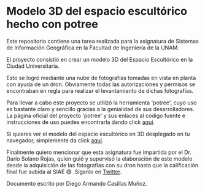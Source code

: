 # Modelo 3D del espacio escultórico hecho con potree

Este repositorio contiene una tarea realizada para la asignatura de Sistemas de Información Geográfica en la Facultad de Ingeniería de la UNAM.

El proyecto consistió en crear un modelo 3D del Espacio Escultórico en la Ciudad Universitaria. 

Esto se logró mediante una nube de fotografías tomadas en vista en planta con ayuda de un dron. Obviamente todas las autorizaciones y permisos se encontraban en regla para realizar el levantamiento de dichas fotografías. 

Para llevar a cabo este proyecto se utilizó la herramienta 'potree', cuyo uso es bastante claro y sencillo gracias a la genialidad de sus desarrolladores. La página oficial del proyecto 'potree' y sus enlaces al código fuente e instrucciones de uso puedes encontrarla dando click [aquí](http://potree.org/getting_started.html).

Si quieres ver el modelo del espacio escultórico en 3D desplegado en tu navegador, simplemente da click [aquí](https://godiesillasca.github.io/potree/).

Finalmente quiero mencionar que esta asignatura fue impartida por el Dr. Darío Solano Rojas, quien guió y supervisó la elaboración de este modelo desde la adquisición de las fotografías con su dron hasta que la calificación final fue subida al SIAE :sweat_smile: .Síganlo en [Twitter](https://twitter.com/Mr_InSAR).

Documento escrito por Diego Armando Casillas Muñoz.
